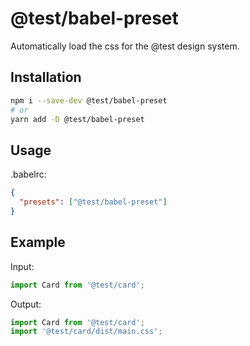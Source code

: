 # @test/babel-preset

Automatically load the css for the @test design system.

## Installation

```sh
npm i --save-dev @test/babel-preset
# or
yarn add -D @test/babel-preset
```

## Usage

.babelrc:

```json
{
  "presets": ["@test/babel-preset"]
}
```

## Example

Input:

```js
import Card from '@test/card';
```

Output:

```js
import Card from '@test/card';
import '@test/card/dist/main.css';
```
